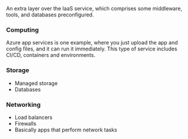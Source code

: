 An extra layer over the IaaS service, which comprises some middleware, tools, and databases preconfigured.
### Computing
Azure app services is one example, where you just upload the app and config files, and it can run it immediately. This type of service includes CI/CD, containers and environments.
### Storage
* Managed storage
* Databases
### Networking
* Load balancers
* Firewalls
* Basically apps that perform network tasks